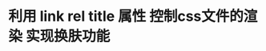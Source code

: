 <!--
 * @Description: 
 * @Author: 815708052@qq.com
 * @LastEditors: maDongsheng
 * @Date: 2019-02-27 16:13:47
 * @LastEditTime: 2019-02-27 16:14:49
 -->
# 利用 link rel  title 属性 控制css文件的渲染  实现换肤功能